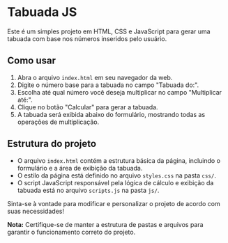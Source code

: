 # Tabuada JS

Este é um simples projeto em HTML, CSS e JavaScript para gerar uma tabuada com base nos números inseridos pelo usuário.

## Como usar

1. Abra o arquivo `index.html` em seu navegador da web.
2. Digite o número base para a tabuada no campo "Tabuada do:".
3. Escolha até qual número você deseja multiplicar no campo "Multiplicar até:".
4. Clique no botão "Calcular" para gerar a tabuada.
5. A tabuada será exibida abaixo do formulário, mostrando todas as operações de multiplicação.

## Estrutura do projeto

- O arquivo `index.html` contém a estrutura básica da página, incluindo o formulário e a área de exibição da tabuada.
- O estilo da página está definido no arquivo `styles.css` na pasta `css/`.
- O script JavaScript responsável pela lógica de cálculo e exibição da tabuada está no arquivo `scripts.js` na pasta `js/`.

Sinta-se à vontade para modificar e personalizar o projeto de acordo com suas necessidades!

**Nota:** Certifique-se de manter a estrutura de pastas e arquivos para garantir o funcionamento correto do projeto.
